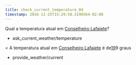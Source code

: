 ```yaml
---
title: check_current_temperature_04
timestamp: 2016-12-25T15:29:58.5196564-02:00
---
```


Qual a temperatura atual em [Conselheiro Lafaiete](city)?
* ask_current_weather/temperature

< A temperatura atual em [Conselheiro Lafaiete](city) é de[19](temperature)9 graus
* provide_weather/current
